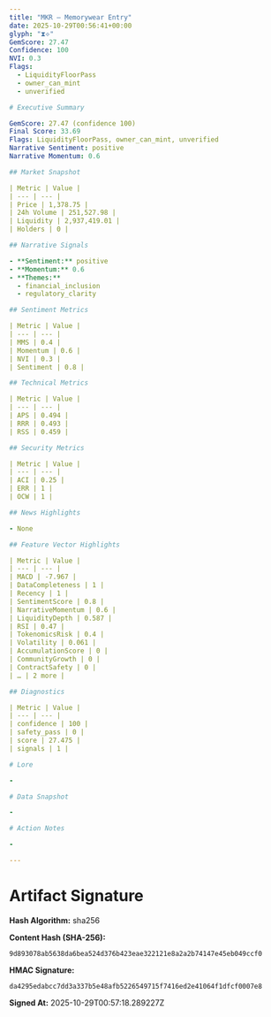 ```yaml
---
title: "MKR — Memorywear Entry"
date: 2025-10-29T00:56:41+00:00
glyph: "⧗⟡"
GemScore: 27.47
Confidence: 100
NVI: 0.3
Flags:
  - LiquidityFloorPass
  - owner_can_mint
  - unverified

# Executive Summary

GemScore: 27.47 (confidence 100)
Final Score: 33.69
Flags: LiquidityFloorPass, owner_can_mint, unverified
Narrative Sentiment: positive
Narrative Momentum: 0.6

## Market Snapshot

| Metric | Value |
| --- | --- |
| Price | 1,378.75 |
| 24h Volume | 251,527.98 |
| Liquidity | 2,937,419.01 |
| Holders | 0 |

## Narrative Signals

- **Sentiment:** positive
- **Momentum:** 0.6
- **Themes:**
  - financial_inclusion
  - regulatory_clarity

## Sentiment Metrics

| Metric | Value |
| --- | --- |
| MMS | 0.4 |
| Momentum | 0.6 |
| NVI | 0.3 |
| Sentiment | 0.8 |

## Technical Metrics

| Metric | Value |
| --- | --- |
| APS | 0.494 |
| RRR | 0.493 |
| RSS | 0.459 |

## Security Metrics

| Metric | Value |
| --- | --- |
| ACI | 0.25 |
| ERR | 1 |
| OCW | 1 |

## News Highlights

- None

## Feature Vector Highlights

| Metric | Value |
| --- | --- |
| MACD | -7.967 |
| DataCompleteness | 1 |
| Recency | 1 |
| SentimentScore | 0.8 |
| NarrativeMomentum | 0.6 |
| LiquidityDepth | 0.587 |
| RSI | 0.47 |
| TokenomicsRisk | 0.4 |
| Volatility | 0.061 |
| AccumulationScore | 0 |
| CommunityGrowth | 0 |
| ContractSafety | 0 |
| … | 2 more |

## Diagnostics

| Metric | Value |
| --- | --- |
| confidence | 100 |
| safety_pass | 0 |
| score | 27.475 |
| signals | 1 |

# Lore

-

# Data Snapshot

-

# Action Notes

-

---
```


# Artifact Signature

**Hash Algorithm:** sha256

**Content Hash (SHA-256):**
```
9d893078ab5638da6bea524d376b423eae322121e8a2a2b74147e45eb049ccf0
```

**HMAC Signature:**
```
da4295edabcc7dd3a337b5e48afb5226549715f7416ed2e41064f1dfcf0007e8
```

**Signed At:** 2025-10-29T00:57:18.289227Z
